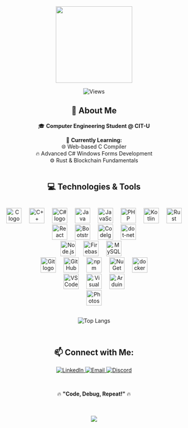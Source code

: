 <div align="center">

<img src="https://media0.giphy.com/media/VCOhEfHutr6jxvVtC9/giphy.gif" width="200">

![Views](https://komarev.com/ghpvc/?username=darylbutarcitu&color=blue)  

## 🚀 About Me  
🎓 **Computer Engineering Student @ CIT-U**  


🌱 **Currently Learning:**  
🌐 Web-based C Compiler  
🔥 Advanced C# Windows Forms Development  
⚙️ Rust & Blockchain Fundamentals  
<br>

## 💻 Technologies & Tools 

<br>
<img src="https://cdn.jsdelivr.net/gh/devicons/devicon/icons/c/c-original.svg" height="40" alt="C logo"  />
<img width="12" />
<img src="https://cdn.jsdelivr.net/gh/devicons/devicon/icons/cplusplus/cplusplus-original.svg" height="40" alt="C++ logo"  />
<img width="12" />
<img src="https://cdn.jsdelivr.net/gh/devicons/devicon/icons/csharp/csharp-original.svg" height="40" alt="C# logo"  />
<img width="12" />
<img src="https://cdn.jsdelivr.net/gh/devicons/devicon/icons/java/java-original.svg" height="40" alt="Java logo"  />
<img width="12" />
<img src="https://cdn.jsdelivr.net/gh/devicons/devicon/icons/javascript/javascript-original.svg" height="40" alt="JavaScript logo"  />
<img width="12" />
<img src="https://cdn.jsdelivr.net/gh/devicons/devicon/icons/php/php-original.svg" height="40" alt="PHP logo"  />
<img width="12" />
<img src="https://cdn.jsdelivr.net/gh/devicons/devicon/icons/kotlin/kotlin-original.svg" height="40" alt="Kotlin logo"  />
<img width="12" />
<img src="https://cdn.jsdelivr.net/gh/devicons/devicon/icons/rust/rust-original.svg" height="40" alt="Rust logo"  />
<br>
<img src="https://cdn.jsdelivr.net/gh/devicons/devicon/icons/react/react-original.svg" height="40" alt="React logo"  />
<img width="12" />
<img src="https://cdn.jsdelivr.net/gh/devicons/devicon/icons/bootstrap/bootstrap-original.svg" height="40" alt="Bootstrap logo"  />
<img width="12" />
<img src="https://cdn.jsdelivr.net/gh/devicons/devicon/icons/codeigniter/codeigniter-plain.svg" height="40" alt="CodeIgniter logo"  />
<img width="12" />
<img src="https://cdn.jsdelivr.net/gh/devicons/devicon/icons/dot-net/dot-net-plain-wordmark.svg" height="40" alt="dot-net logo"  />
<br>
<img src="https://cdn.jsdelivr.net/gh/devicons/devicon/icons/nodejs/nodejs-original.svg" height="40" alt="Node.js logo"  />
<img width="12" />
<img src="https://cdn.jsdelivr.net/gh/devicons/devicon/icons/firebase/firebase-plain.svg" height="40" alt="Firebase logo"  />
<img width="12" />
<img src="https://cdn.jsdelivr.net/gh/devicons/devicon/icons/mysql/mysql-original.svg" height="40" alt="MySQL logo"  />
<img width="12" />
<br>
<img src="https://cdn.jsdelivr.net/gh/devicons/devicon/icons/git/git-original.svg" height="40" alt="Git logo"  />
<img width="12" />
<img src="https://cdn.jsdelivr.net/gh/devicons/devicon/icons/github/github-original.svg" height="40" alt="GitHub logo"  />
<img width="12" />
<img src="https://cdn.jsdelivr.net/gh/devicons/devicon/icons/npm/npm-original-wordmark.svg" height="40" alt="npm logo"  />
<img width="12" />
<img src="https://cdn.jsdelivr.net/gh/devicons/devicon/icons/nuget/nuget-original.svg" height="40" alt="NuGet logo"  />
<img width="12" />
<img src="https://cdn.jsdelivr.net/gh/devicons/devicon/icons/docker/docker-plain.svg" height="40" alt="docker logo"  />
<br>
<img src="https://cdn.jsdelivr.net/gh/devicons/devicon/icons/vscode/vscode-original.svg" height="40" alt="VS Code logo"  />
<img width="12" />
<img src="https://cdn.jsdelivr.net/gh/devicons/devicon/icons/visualstudio/visualstudio-plain.svg" height="40" alt="Visual Studio logo"  />
<img width="12" />
<img src="https://cdn.jsdelivr.net/gh/devicons/devicon/icons/arduino/arduino-original.svg" height="40" alt="Arduino logo"  />
<br>
<img src="https://cdn.jsdelivr.net/gh/devicons/devicon/icons/photoshop/photoshop-plain.svg" height="40" alt="Photoshop logo"  />
<br><br>

![Top Langs](https://github-readme-stats.vercel.app/api/top-langs/?username=darylbutarcitu&layout=compact&theme=radical)

<br>

## 📫 **Connect with Me:**  
<p align="center">
  <a href="https://www.linkedin.com/in/daryl-butar-238184173/" target="_blank">
    <img src="https://img.shields.io/badge/LinkedIn-0077B5?style=for-the-badge&logo=linkedin&logoColor=white" alt="LinkedIn">
  </a>  
  <a href="mailto:mrdarylbutar@gmail.com">
    <img src="https://img.shields.io/badge/Email-D14836?style=for-the-badge&logo=gmail&logoColor=white" alt="Email">
  </a>  
  <a href="https://discord.com/users/not.rowoon" target="_blank">
    <img src="https://img.shields.io/badge/Discord-5865F2?style=for-the-badge&logo=discord&logoColor=white" alt="Discord">
  </a>  
</p>

<br>

🔥 **"Code, Debug, Repeat!"** 🔥  

<br><br>
<img src="https://profile-counter.glitch.me/darylbutarcitu/count.svg?"  />


</div>
